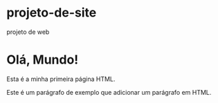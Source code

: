 # projeto-de-site
projeto de web
<!DOCTYPE html>
<html>
<head>
    <title>Minha Primeira Página</title>
</head>
<body>
    <h1>Olá, Mundo!</h1>
    <p>Esta é a minha primeira página HTML.</p>
    <p>Este é um parágrafo de exemplo que adicionar um parágrafo em  HTML.</p>
</body>
</html>
